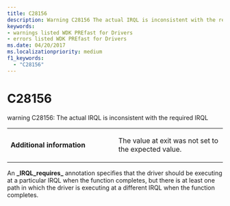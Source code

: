 ```yaml
---
title: C28156
description: Warning C28156 The actual IRQL is inconsistent with the required IRQL.
keywords:
- warnings listed WDK PREfast for Drivers
- errors listed WDK PREfast for Drivers
ms.date: 04/20/2017
ms.localizationpriority: medium 
f1_keywords: 
  - "C28156"
---
```


# C28156


warning C28156: The actual IRQL is inconsistent with the required IRQL

<table>
<colgroup>
<col width="50%" />
<col width="50%" />
</colgroup>
<tbody>
<tr class="odd">
<td align="left"><p><strong>Additional information</strong></p></td>
<td align="left"><p>The value at exit was not set to the expected value.</p></td>
</tr>
</tbody>
</table>

 

An **\_IRQL\_requires\_** annotation specifies that the driver should be executing at a particular IRQL when the function completes, but there is at least one path in which the driver is executing at a different IRQL when the function completes.

 

 





